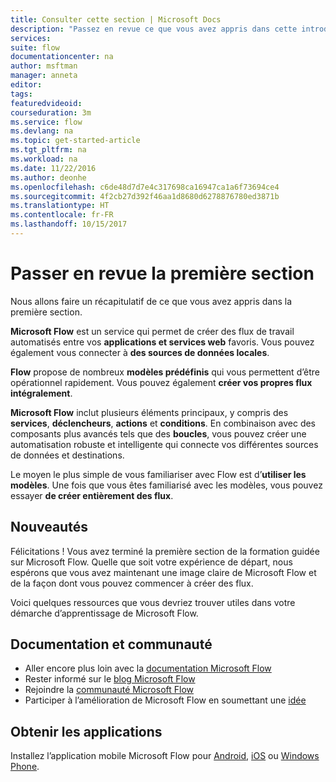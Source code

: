 ```yaml
---
title: Consulter cette section | Microsoft Docs
description: "Passez en revue ce que vous avez appris dans cette introduction à Microsoft Flow."
services: 
suite: flow
documentationcenter: na
author: msftman
manager: anneta
editor: 
tags: 
featuredvideoid: 
courseduration: 3m
ms.service: flow
ms.devlang: na
ms.topic: get-started-article
ms.tgt_pltfrm: na
ms.workload: na
ms.date: 11/22/2016
ms.author: deonhe
ms.openlocfilehash: c6de48d7d7e4c317698ca16947ca1a6f73694ce4
ms.sourcegitcommit: 4f2cb27d392f46aa1d8680d6278876780ed3871b
ms.translationtype: HT
ms.contentlocale: fr-FR
ms.lasthandoff: 10/15/2017
---
```

# <a name="review-the-first-section"></a>Passer en revue la première section
Nous allons faire un récapitulatif de ce que vous avez appris dans la première section.

**Microsoft Flow** est un service qui permet de créer des flux de travail automatisés entre vos **applications et services web** favoris.  Vous pouvez également vous connecter à **des sources de données locales**.

**Flow** propose de nombreux **modèles prédéfinis** qui vous permettent d’être opérationnel rapidement. Vous pouvez également **créer vos propres flux intégralement**.   

**Microsoft Flow** inclut plusieurs éléments principaux, y compris des **services**, **déclencheurs**, **actions** et **conditions**.  En combinaison avec des composants plus avancés tels que des **boucles**, vous pouvez créer une automatisation robuste et intelligente qui connecte vos différentes sources de données et destinations.

Le moyen le plus simple de vous familiariser avec Flow est d’**utiliser les modèles**.  Une fois que vous êtes familiarisé avec les modèles, vous pouvez essayer **de créer entièrement des flux**. 

## <a name="whats-next"></a>Nouveautés
Félicitations ! Vous avez terminé la première section de la formation guidée sur Microsoft Flow. Quelle que soit votre expérience de départ, nous espérons que vous avez maintenant une image claire de Microsoft Flow et de la façon dont vous pouvez commencer à créer des flux. 

Voici quelques ressources que vous devriez trouver utiles dans votre démarche d’apprentissage de Microsoft Flow.

## <a name="community-and-documentation"></a>Documentation et communauté
* Aller encore plus loin avec la [documentation Microsoft Flow](https://aka.ms/q2613b)
* Rester informé sur le [blog Microsoft Flow](https://flow.microsoft.com/blog/)
* Rejoindre la [communauté Microsoft Flow](https://powerusers.microsoft.com/t5/Microsoft-Flow-Community/ct-p/FlowCommunity)
* Participer à l’amélioration de Microsoft Flow en soumettant une [idée](https://powerusers.microsoft.com/t5/Flow-Ideas/idb-p/FlowIdeas)

## <a name="get-the-apps"></a>Obtenir les applications
Installez l’application mobile Microsoft Flow pour [Android](https://aka.ms/flowmobiledocsandroid), [iOS](https://aka.ms/flowmobiledocsios) ou [Windows Phone](https://aka.ms/flowmobilewindows).

